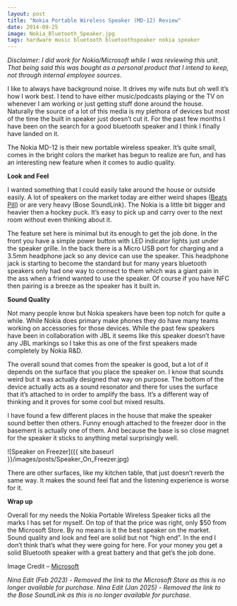 ```yaml
---
layout: post
title: "Nokia Portable Wireless Speaker (MD-12) Review"
date: 2014-09-25
image: Nokia_Bluetooth_Speaker.jpg
tags: hardware music bluetooth bluetoothspeaker nokia speaker
---
```


_Disclaimer: I did work for Nokia/Microsoft while I was reviewing this unit. That being said this was bought as a personal product that I intend to keep, not through internal employee sources._

I like to always have background noise. It drives my wife nuts but oh well it’s how I work best. I tend to have either music/podcasts playing or the TV on whenever I am working or just getting stuff done around the house. Naturally the source of a lot of this media is my plethora of devices but most of the time the built in speaker just doesn’t cut it. For the past few months I have been on the search for a good bluetooth speaker and I think I finally have landed on it.

The Nokia MD-12 is their new portable wireless speaker. It’s quite small, comes in the bright colors the market has begun to realize are fun, and has an interesting new feature when it comes to audio quality.

<!--more-->

**Look and Feel**

I wanted something that I could easily take around the house or outside easily. A lot of speakers on the market today are either weird shapes ([Beats Pill](https://www.beatsbydre.com/support/speakers/pill-plus)) or are very heavy (Bose SoundLink). The Nokia is a little bit bigger and heavier then a hockey puck. It’s easy to pick up and carry over to the next room without even thinking about it.

The feature set here is minimal but its enough to get the job done. In the front you have a simple power button with LED indicator lights just under the speaker grille. In the back there is a Micro USB port for charging and a 3.5mm headphone jack so any device can use the speaker. This headphone jack is starting to become the standard but for many years bluetooth speakers only had one way to connect to them which was a giant pain in the ass when a friend wanted to use the speaker. Of course if you have NFC then pairing is a breeze as the speaker has it built in.

**Sound Quality**

Not many people know but Nokia speakers have been top notch for quite a while. While Nokia does primary make phones they do have many teams working on accessories for those devices. While the past few speakers have been in collaboration with JBL it seems like this speaker doesn’t have any JBL markings so I take this as one of the first speakers made completely by Nokia R&D.

The overall sound that comes from the speaker is good, but a lot of it depends on the surface that you place the speaker on. I know that sounds weird but it was actually designed that way on purpose. The bottom of the device actually acts as a sound resonator and there for uses the surface that it’s attached to in order to amplify the bass. It’s a different way of thinking and it proves for some cool but mixed results.

I have found a few different places in the house that make the speaker sound better then others. Funny enough attached to the freezer door in the basement is actually one of them. And because the base is so close magnet for the speaker it sticks to anything metal surprisingly well.

![Speaker on Freezer]({{ site.baseurl }}/images/posts/Speaker_On_Freezer.jpg)

There are other surfaces, like my kitchen table, that just doesn’t reverb the same way. It makes the sound feel flat and the listening experience is worse for it.

**Wrap up**

Overall for my needs the Nokia Portable Wireless Speaker ticks all the marks I has set for myself. On top of that the price was right, only $50 from the Microsoft Store. By no means is it the best speaker on the market. Sound quality and look and feel are solid but not “high end”. In the end I don’t think that’s what they were going for here. For your money you get a solid Bluetooth speaker with a great battery and that get’s the job done.

Image Credit – [Microsoft](http://www.microsoft.com/en/mobile/accessory/md-12/)

_Nina Edit (Feb 2023) - Removed the link to the Microsoft Store as this is no longer available for purchase._
_Nina Edit (Jan 2025) - Removed the link to the Bose SoundLink as this is no longer available for purchase._
